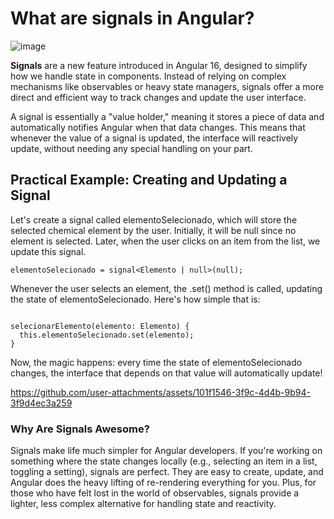 # What are signals in Angular?

![image](https://github.com/user-attachments/assets/e25ef7e6-fb2a-4594-95fc-44ff21cdb17e)

**Signals** are a new feature introduced in Angular 16, designed to simplify how we handle state in components. Instead of relying on complex mechanisms like observables or heavy state managers, signals offer a more direct and efficient way to track changes and update the user interface.

A signal is essentially a "value holder," meaning it stores a piece of data and automatically notifies Angular when that data changes. This means that whenever the value of a signal is updated, the interface will reactively update, without needing any special handling on your part.

## Practical Example: Creating and Updating a Signal

Let's create a signal called elementoSelecionado, which will store the selected chemical element by the user. Initially, it will be null since no element is selected. Later, when the user clicks on an item from the list, we update this signal.

```tsx
elementoSelecionado = signal<Elemento | null>(null);
```

Whenever the user selects an element, the .set() method is called, updating the state of elementoSelecionado. Here's how simple that is:

```tsx

selecionarElemento(elemento: Elemento) {
  this.elementoSelecionado.set(elemento);
}
```

Now, the magic happens: every time the state of elementoSelecionado changes, the interface that depends on that value will automatically update!

https://github.com/user-attachments/assets/101f1546-3f9c-4d4b-9b94-3f9d4ec3a259

### Why Are Signals Awesome?

Signals make life much simpler for Angular developers. If you're working on something where the state changes locally (e.g., selecting an item in a list, toggling a setting), signals are perfect. They are easy to create, update, and Angular does the heavy lifting of re-rendering everything for you. Plus, for those who have felt lost in the world of observables, signals provide a lighter, less complex alternative for handling state and reactivity.
